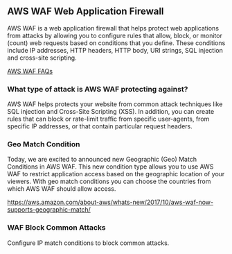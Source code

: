 ## AWS WAF Web Application Firewall

AWS WAF is a web application firewall that helps protect web applications from attacks by allowing you to configure rules that allow, block, or monitor (count) web requests based on conditions that you define. These conditions include IP addresses, HTTP headers, HTTP body, URI strings, SQL injection and cross-site scripting.

[AWS WAF FAQs](https://aws.amazon.com/waf/faqs/)


### What type of attack is AWS WAF protecting against?

AWS WAF helps protects your website from common attack techniques like SQL injection and Cross-Site Scripting (XSS). In addition, you can create rules that can block or rate-limit traffic from specific user-agents, from specific IP addresses, or that contain particular request headers. 


### Geo Match Condition

Today, we are excited to announced new Geographic (Geo) Match Conditions in AWS WAF. This new condition type allows you to use AWS WAF to restrict application access based on the geographic location of your viewers. With geo match conditions you can choose the countries from which AWS WAF should allow access. 

https://aws.amazon.com/about-aws/whats-new/2017/10/aws-waf-now-supports-geographic-match/

### WAF Block Common Attacks

Configure IP match conditions to block common attacks.

